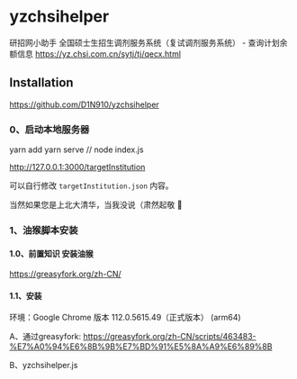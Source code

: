 # yzchsihelper
研招网小助手
全国硕士生招生调剂服务系统（复试调剂服务系统） - 查询计划余额信息
https://yz.chsi.com.cn/sytj/tj/qecx.html

## Installation
https://github.com/D1N910/yzchsihelper
### 0、启动本地服务器
yarn add
yarn serve // node index.js

http://127.0.0.1:3000/targetInstitution

可以自行修改 `targetInstitution.json` 内容。

当然如果您是上北大清华，当我没说（肃然起敬 🫡

### 1、油猴脚本安装
#### 1.0、前置知识 安装油猴
https://greasyfork.org/zh-CN/

#### 1.1、安装
环境：Google Chrome 版本 112.0.5615.49（正式版本） (arm64)

A、通过greasyfork: https://greasyfork.org/zh-CN/scripts/463483-%E7%A0%94%E6%8B%9B%E7%BD%91%E5%8A%A9%E6%89%8B

B、yzchsihelper.js